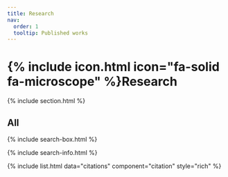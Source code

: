 ```yaml
---
title: Research
nav:
  order: 1
  tooltip: Published works
---
```


# {% include icon.html icon="fa-solid fa-microscope" %}Research


{% include section.html %}



## All

{% include search-box.html %}

{% include search-info.html %}

{% include list.html data="citations" component="citation" style="rich" %}
